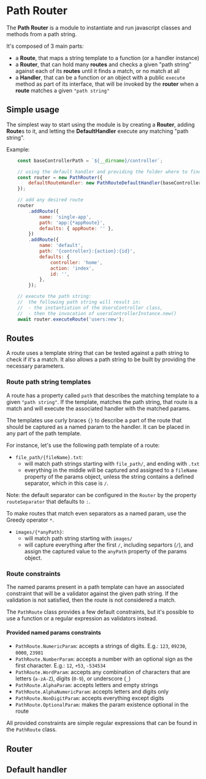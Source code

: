 # Path Router

The **Path Router** is a module to instantiate and run javascript classes and methods from a path string.


It's composed of 3 main parts:
- a **Route**, that maps a string template to a function (or a handler instance)
- a **Router**, that can hold many **routes** and checks a given "path string" against each of its **routes** until it finds a match, or no match at all
- a **Handler**, that can be a function or an object with a public `execute` method as part of its interface, that will be invoked by the **router** when a **route** matches a given `"path string"`


## Simple usage

The simplest way to start using the module is by creating a **Router**, adding **Route**s to it, and letting the **DefaultHandler** execute any matching "path string".

Example:

```js
    const baseControllerPath = `${__dirname}/controller`;

    // using the default handler and providing the folder where to find the controllers to instantiate
    const router = new PathRouter({
        defaultRouteHandler: new PathRouteDefaultHandler(baseControllerPath),
    }); 

    // add any desired route
    router
        .addRoute({
            name: 'single-app',
            path: 'app:{*appRoute}',
            defaults: { appRoute: '' },
        })
        .addRoute({
            name: 'default',
            path: '{controller}:{action}:{id}',
            defaults: {
                controller: 'home',
                action: 'index',
                id: '',
            },
        });

    // execute the path string:
    //  the following path string will result in:
    //  - the instantiation of the UsersController class,
    //  - then the invocation of usersControllerInstance.new()
    await router.executeRoute('users:new');
```

## Routes

A route uses a template string that can be tested against a path string to check if it's a match. It also allows a path string to be built by providing the necessary parameters.

### Route path string templates

A route has a property called `path` that describes the matching template to a given `"path string"`. If the template, matches the path string, that route is a match and will execute the associated handler with the matched params.

The templates use curly braces `{}` to describe a part of the route that should be captured as a named param to the handler. It can be placed in any part of the path template.

For instance, let's use the following path template of a route:
- `file_path/{fileName}.txt`:
    - will match path strings starting with `file_path/`, and ending with `.txt`
    - everything in the middle will be captured and assigned to a `fileName` property of the params object, unless the string contains a defined separator, which in this case is `/`.

Note: the default separator can be configured in the `Router` by the property `routeSeparator` that defaults to `:`.

To make routes that match even separators as a named param, use the Greedy operator `*`.

- `images/{*anyPath}`:
    - will match path string starting with `images/`
    - will capture everything after the first `/`, including separtors (`/`), and assign the captured value to the `anyPath` property of the params object.

### Route constraints

The named params present in a path template can have an associated constraint that will be a validator against the given path string. If the validation is not satisfied, then the route is not considered a match.

The `PathRoute` class provides a few default constraints, but it's possible to use a function or a regular expression as validators instead.

#### Provided named params constraints

- `PathRoute.NumericParam`: accepts a strings of digits. E.g.: `123`, `09230`, `0000`, `23981`
- `PathRoute.NumberParam`: accepts a number with an optional sign as the first character. E.g.: `12`, `+53`, `-534534`
- `PathRoute.WordParam`: accepts any combination of characters that are letters (`a-zA-Z`), digits (`0-9`), or underscore (`_`)
- `PathRoute.AlphaParam`: accepts letters and empty strings
- `PathRoute.AlphaNumericParam`: accepts letters and digits only
- `PathRoute.NonDigitParam`: accepts everything except digits
- `PathRoute.OptionalParam`: makes the param existence optional in the route

All provided constraints are simple regular expressions that can be found in the `PathRoute` class.

## Router



## Default handler
